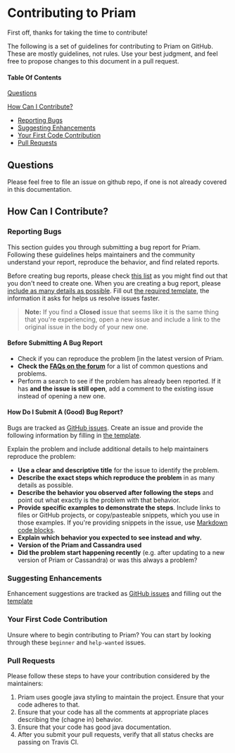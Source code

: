 # Contributing to Priam

First off, thanks for taking the time to contribute! 

The following is a set of guidelines for contributing to Priam on GitHub. These are mostly guidelines, not rules. Use your best judgment, and feel free to propose changes to this document in a pull request.

#### Table Of Contents

[Questions](#questions)

[How Can I Contribute?](#how-can-i-contribute)
  * [Reporting Bugs](#reporting-bugs)
  * [Suggesting Enhancements](#suggesting-enhancements)
  * [Your First Code Contribution](#your-first-code-contribution)
  * [Pull Requests](#pull-requests)

## Questions

Please feel free to file an issue on github repo, if one is not already covered in this documentation. 

## How Can I Contribute?
### Reporting Bugs

This section guides you through submitting a bug report for Priam. Following these guidelines helps maintainers and the community understand your report, reproduce the behavior, and find related reports.

Before creating bug reports, please check [this list](#before-submitting-a-bug-report) as you might find out that you don't need to create one. When you are creating a bug report, please [include as many details as possible](#how-do-i-submit-a-good-bug-report). Fill out [the required template](ISSUE_TEMPLATE.md), the information it asks for helps us resolve issues faster.

> **Note:** If you find a **Closed** issue that seems like it is the same thing that you're experiencing, open a new issue and include a link to the original issue in the body of your new one.

#### Before Submitting A Bug Report

* Check if you can reproduce the problem [in the latest version of Priam. 
* **Check the [FAQs on the forum](faq.html)** for a list of common questions and problems.
* Perform a search to see if the problem has already been reported. If it has **and the issue is still open**, add a comment to the existing issue instead of opening a new one.

#### How Do I Submit A (Good) Bug Report?

Bugs are tracked as [GitHub issues](https://guides.github.com/features/issues/). Create an issue and provide the following information by filling in [the template](template/bug_report.html).

Explain the problem and include additional details to help maintainers reproduce the problem:

* **Use a clear and descriptive title** for the issue to identify the problem.
* **Describe the exact steps which reproduce the problem** in as many details as possible. 
* **Describe the behavior you observed after following the steps** and point out what exactly is the problem with that behavior.
* **Provide specific examples to demonstrate the steps**. Include links to files or GitHub projects, or copy/pasteable snippets, which you use in those examples. If you're providing snippets in the issue, use [Markdown code blocks](https://help.github.com/articles/markdown-basics/#multiple-lines).
* **Explain which behavior you expected to see instead and why.**
* **Version of the Priam and Cassandra used** 
* **Did the problem start happening recently** (e.g. after updating to a new version of Priam or Cassandra) or was this always a problem?

### Suggesting Enhancements

Enhancement suggestions are tracked as [GitHub issues](https://guides.github.com/features/issues/) and filling out the [template](template/feature_request.html)

### Your First Code Contribution

Unsure where to begin contributing to Priam? You can start by looking through these `beginner` and `help-wanted` issues. 

### Pull Requests

Please follow these steps to have your contribution considered by the maintainers: 
1. Priam uses google java styling to maintain the project. Ensure that your code adheres to that. 
2. Ensure that your code has all the comments at appropriate places describing the (chagne in) behavior. 
3. Ensure that your code has good java documentation. 
4. After you submit your pull requests, verify that all status checks are passing on Travis CI. 